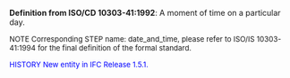 ﻿**Definition from ISO/CD 10303-41:1992**: A moment of time on a particular day.

> <font size="-1">
  NOTE Corresponding STEP name: date_and_time, please refer to ISO/IS 10303-41:1994
  for the final definition of the formal standard.
</font>

> <font size="-1" color="#0000FF">
  HISTORY New entity in IFC Release 1.5.1.
</font>
